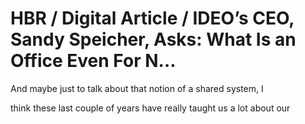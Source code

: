 # HBR / Digital Article / IDEO’s CEO, Sandy Speicher, Asks: What Is an Office Even For N…

And maybe just to talk about that notion of a shared system, I

think these last couple of years have really taught us a lot about our